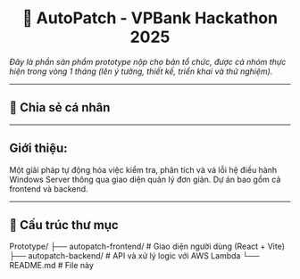 <h1 align="center">🔧 AutoPatch - VPBank Hackathon 2025</h1>

<p align="left">
  <em>Đây là phần sản phẩm prototype nộp cho bản tổ chức, được cả nhóm thực hiện trong vòng 1 tháng (lên ý tưởng, thiết kế, triển khai và thử nghiệm).</em><br>
</p>

---

## 🧠 Chia sẻ cá nhân

---

## Giới thiệu: 
Một giải pháp tự động hóa việc kiểm tra, phân tích và vá lỗi hệ điều hành Windows Server thông qua giao diện quản lý đơn giản. Dự án bao gồm cả frontend và backend.

---

## 📁 Cấu trúc thư mục

Prototype/
├── autopatch-frontend/ # Giao diện người dùng (React + Vite)
├── autopatch-backend/ # API và xử lý logic với AWS Lambda
└── README.md # File này
